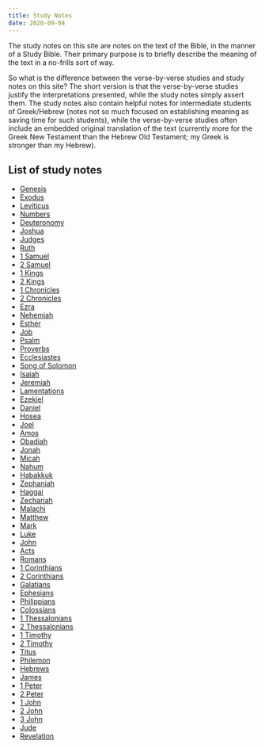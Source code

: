 ```yaml
---
title: Study Notes
date: 2020-09-04
---
```


The study notes on this site are notes on the text of the Bible, in the manner of a Study Bible. Their primary purpose is to briefly describe the meaning of the text in a no-frills sort of way.

So what is the difference between the verse-by-verse studies and study notes on this site? The short version is that the verse-by-verse studies justify the interpretations presented, while the study notes simply assert them. The study notes also contain helpful notes for intermediate students of Greek/Hebrew (notes not so much focused on establishing meaning as saving time for such students), while the verse-by-verse studies often include an embedded original translation of the text (currently more for the Greek New Testament than the Hebrew Old Testament; my Greek is stronger than my Hebrew).

## List of study notes

<ul>
<li><a href="genesis">Genesis</a></li>
<li><a href="exodus">Exodus</a></li>
<li><a href="leviticus">Leviticus</a></li>
<li><a href="numbers">Numbers</a></li>
<li><a href="deuteronomy">Deuteronomy</a></li>
<li><a href="joshua">Joshua</a></li>
<li><a href="judges">Judges</a></li>
<li><a href="ruth">Ruth</a></li>
<li><a href="1-samuel">1 Samuel</a></li>
<li><a href="2-samuel">2 Samuel</a></li>
<li><a href="1-kings">1 Kings</a></li>
<li><a href="2-kings">2 Kings</a></li>
<li><a href="1-chronicles">1 Chronicles</a></li>
<li><a href="2-chronicles">2 Chronicles</a></li>
<li><a href="ezra">Ezra</a></li>
<li><a href="nehemiah">Nehemiah</a></li>
<li><a href="esther">Esther</a></li>
<li><a href="job">Job</a></li>
<li><a href="psalm">Psalm</a></li>
<li><a href="proverbs">Proverbs</a></li>
<li><a href="ecclesiastes">Ecclesiastes</a></li>
<li><a href="song-of-solomon">Song of Solomon</a></li>
<li><a href="isaiah">Isaiah</a></li>
<li><a href="jeremiah">Jeremiah</a></li>
<li><a href="lamentations">Lamentations</a></li>
<li><a href="ezekiel">Ezekiel</a></li>
<li><a href="daniel">Daniel</a></li>
<li><a href="hosea">Hosea</a></li>
<li><a href="joel">Joel</a></li>
<li><a href="amos">Amos</a></li>
<li><a href="obadiah">Obadiah</a></li>
<li><a href="jonah">Jonah</a></li>
<li><a href="micah">Micah</a></li>
<li><a href="nahum">Nahum</a></li>
<li><a href="habakkuk">Habakkuk</a></li>
<li><a href="zephaniah">Zephaniah</a></li>
<li><a href="haggai">Haggai</a></li>
<li><a href="zechariah">Zechariah</a></li>
<li><a href="malachi">Malachi</a></li>
<li><a href="matthew">Matthew</a></li>
<li><a href="mark">Mark</a></li>
<li><a href="luke">Luke</a></li>
<li><a href="john">John</a></li>
<li><a href="acts">Acts</a></li>
<li><a href="romans">Romans</a></li>
<li><a href="1-corinthians">1 Corinthians</a></li>
<li><a href="2-corinthians">2 Corinthians</a></li>
<li><a href="galatians">Galatians</a></li>
<li><a href="ephesians">Ephesians</a></li>
<li><a href="philippians">Philippians</a></li>
<li><a href="colossians">Colossians</a></li>
<li><a href="1-thessalonians">1 Thessalonians</a></li>
<li><a href="2-thessalonians">2 Thessalonians</a></li>
<li><a href="1-timothy">1 Timothy</a></li>
<li><a href="2-timothy">2 Timothy</a></li>
<li><a href="titus">Titus</a></li>
<li><a href="philemon">Philemon</a></li>
<li><a href="hebrews">Hebrews</a></li>
<li><a href="james">James</a></li>
<li><a href="1-peter">1 Peter</a></li>
<li><a href="2-peter">2 Peter</a></li>
<li><a href="1-john">1 John</a></li>
<li><a href="2-john">2 John</a></li>
<li><a href="3-john">3 John</a></li>
<li><a href="jude">Jude</a></li>
<li><a href="revelation">Revelation</a></li>
</ul>
